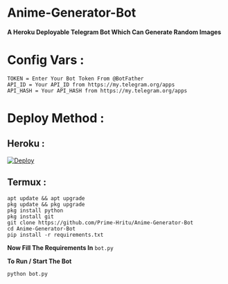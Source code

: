 # Anime-Generator-Bot
**A Heroku Deployable Telegram Bot Which Can Generate Random Images**

# Config Vars :
```
TOKEN = Enter Your Bot Token From @BotFather
API_ID = Your API_ID from https://my.telegram.org/apps
API_HASH = Your API_HASH from https://my.telegram.org/apps
```
# Deploy Method :
## Heroku :

[![Deploy](https://www.herokucdn.com/deploy/button.svg)](https://heroku.com/deploy?template=https://github.com/JagoanRedesign/Konrepo)

## Termux :
```
apt update && apt upgrade
pkg update && pkg upgrade
pkg install python
pkg install git
git clone https://github.com/Prime-Hritu/Anime-Generator-Bot
cd Anime-Generator-Bot
pip install -r requirements.txt
```
**Now Fill The Requirements In** ```bot.py```

**To Run / Start The Bot**

```python bot.py```
